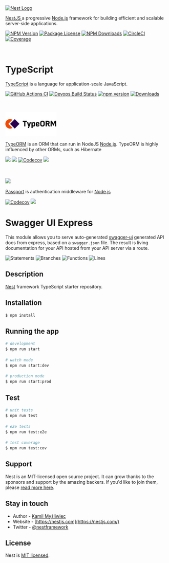 <div> 
  <a href="http://nestjs.com/" target="blank"><img src="https://nestjs.com/img/logo_text.svg" width="160" alt="Nest Logo" /></a>
  <p><a href="https://nestjs.com/" target="_blank">NestJS </a>a progressive <a href="http://nodejs.org" target="_blank">Node.js</a> framework for building efficient and scalable server-side applications.</p>
  <p>
    <a href="https://www.npmjs.com/~nestjscore" target="_blank"><img src="https://img.shields.io/npm/v/@nestjs/core.svg" alt="NPM Version" /></a>
    <a href="https://www.npmjs.com/~nestjscore" target="_blank"><img src="https://img.shields.io/npm/l/@nestjs/core.svg" alt="Package License" /></a>
    <a href="https://www.npmjs.com/~nestjscore" target="_blank"><img src="https://img.shields.io/npm/dm/@nestjs/common.svg" alt="NPM Downloads" /></a>
    <a href="https://circleci.com/gh/nestjs/nest" target="_blank"><img src="https://img.shields.io/circleci/build/github/nestjs/nest/master" alt="CircleCI" /></a>
    <a href="https://coveralls.io/github/nestjs/nest?branch=master" target="_blank"><img src="https://coveralls.io/repos/github/nestjs/nest/badge.svg?branch=master#9" alt="Coverage" /></a>
</p>
</div>
<br>

# TypeScript
[TypeScript](https://www.typescriptlang.org/) is a language for application-scale JavaScript.

[![GitHub Actions CI](https://github.com/microsoft/TypeScript/workflows/CI/badge.svg)](https://github.com/microsoft/TypeScript/actions?query=workflow%3ACI)
[![Devops Build Status](https://dev.azure.com/typescript/TypeScript/_apis/build/status/Typescript/node10)](https://dev.azure.com/typescript/TypeScript/_build?definitionId=7)
[![npm version](https://badge.fury.io/js/typescript.svg)](https://www.npmjs.com/package/typescript)
[![Downloads](https://img.shields.io/npm/dm/typescript.svg)](https://www.npmjs.com/package/typescript)

<br>
<br>
<div>
  <a href="http://typeorm.io/"><img src="https://github.com/typeorm/typeorm/raw/master/resources/logo_big.png" width="160"></a>
  <p><a href="https://typeorm.io/#/" target="_blank">TypeORM</a> is an ORM that can run in NodeJS <a href="http://nodejs.org" target="_blank">Node.js</a>. TypeORM is highly influenced by other ORMs, such as Hibernate</p>
  <p>
    <a href="https://app.circleci.com/pipelines/github/typeorm/typeorm"><img src="https://circleci.com/gh/typeorm/typeorm/tree/master.svg?style=shield"></a>
    <a href="https://badge.fury.io/js/typeorm"><img src="https://badge.fury.io/js/typeorm.svg"></a>
    <a href="https://codecov.io/gh/typeorm/typeorm"><img alt="Codecov" src="https://img.shields.io/codecov/c/github/typeorm/typeorm.svg"></a>
    <a href="https://join.slack.com/t/typeorm/shared_invite/zt-uu12ljeb-OH_0086I379fUDApYJHNuw"><img src="https://img.shields.io/badge/chat-on%20slack-blue.svg"></a>
  </p>
</div>
<br>
<br>
<div>
  <a href="http://www.passportjs.org/"><img src="https://www.passportjs.org/images/PassportJS.svg" width="160"></a>
  <p><a href="http://www.passportjs.org/" target="_blank">Passport</a> is authentication middleware for <a href="http://nodejs.org" target="_blank">Node.js</a></p>
  <p>
    <a href="https://coveralls.io/github/jaredhanson/passport"><img alt="Codecov" src="https://coveralls.io/repos/jaredhanson/passport/badge.svg?branch=master"></a>
    <a href="https://travis-ci.org/github/jaredhanson/passport"><img src="https://travis-ci.org/jaredhanson/passport.svg?branch=master"></a>
  </p>
  </p>
</div>

# Swagger UI Express
This module allows you to serve auto-generated [swagger-ui](https://swagger.io/tools/swagger-ui/) generated API docs from express, based on a `swagger.json` file. The result is living documentation for your API hosted from your API server via a route.

![Statements](https://img.shields.io/badge/Coverage-89.87%25-yellow.svg)
![Branches](https://img.shields.io/badge/Coverage-78.57%25-red.svg)
![Functions](https://img.shields.io/badge/Coverage-91.67%25-brightgreen.svg)
![Lines](https://img.shields.io/badge/Coverage-89.74%25-yellow.svg)

## Description

[Nest](https://github.com/nestjs/nest) framework TypeScript starter repository.

## Installation

```bash
$ npm install
```

## Running the app

```bash
# development
$ npm run start

# watch mode
$ npm run start:dev

# production mode
$ npm run start:prod
```

## Test

```bash
# unit tests
$ npm run test

# e2e tests
$ npm run test:e2e

# test coverage
$ npm run test:cov
```

## Support

Nest is an MIT-licensed open source project. It can grow thanks to the sponsors and support by the amazing backers. If you'd like to join them, please [read more here](https://docs.nestjs.com/support).

## Stay in touch

- Author - [Kamil Myśliwiec](https://kamilmysliwiec.com)
- Website - [https://nestjs.com](https://nestjs.com/)
- Twitter - [@nestframework](https://twitter.com/nestframework)

## License

Nest is [MIT licensed](LICENSE).
